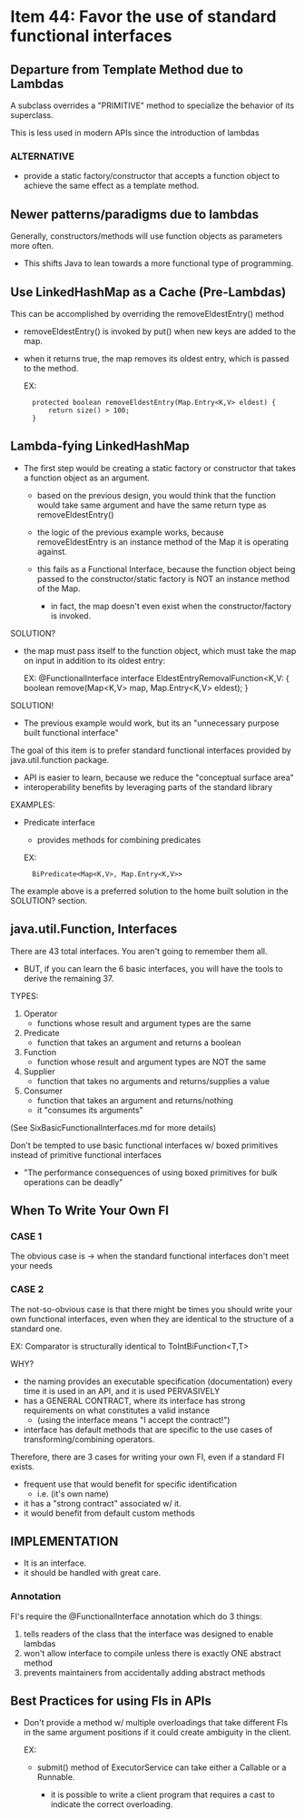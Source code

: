 # Item 44: Favor the use of standard functional interfaces


## Departure from Template Method due to Lambdas
A subclass overrides a "PRIMITIVE" method to specialize the behavior of
its superclass. 

This is less used in modern APIs since the introduction of lambdas

### ALTERNATIVE
- provide a static factory/constructor that accepts a function object
to achieve the same effect as a template method. 

## Newer patterns/paradigms due to lambdas
Generally, constructors/methods will use function objects as parameters
more often. 
- This shifts Java to lean towards a more functional type of programming.

## Use LinkedHashMap as a Cache (Pre-Lambdas)
This can be accomplished by overriding the removeEldestEntry() method
- removeEldestEntry() is invoked by put() when new keys are added to the
map. 
- when it returns true, the map removes its oldest entry, which is passed
to the method. 


    EX:
    
        protected boolean removeEldestEntry(Map.Entry<K,V> eldest) {
            return size() > 100;
        }
        
## Lambda-fying LinkedHashMap
- The first step would be creating a static factory or constructor
that takes a function object as an argument.
    - based on the previous design, you would think that the function
    would take same argument and have the same return type as
    removeEldestEntry()
    
    - the logic of the previous example works, because removeEldestEntry
    is an instance method of the Map it is operating against. 
    
    - this fails as a Functional Interface, because the function object
    being passed to the constructor/static factory is NOT an 
    instance method of the Map. 
        - in fact, the map doesn't even exist when the constructor/factory
        is invoked. 
        
SOLUTION? 
- the map must pass itself to the function object, which must
take the map on input in addition to its oldest entry: 


    EX: 
    @FunctionalInterface
    interface EldestEntryRemovalFunction<K,V: {
        boolean remove(Map<K,V> map, Map.Entry<K,V> eldest);
    }
    
SOLUTION!
- The previous example would work, but its an "unnecessary purpose
built functional interface"

The goal of this item is to prefer standard functional interfaces
provided by java.util.function package. 
- API is easier to learn, because we reduce the "conceptual
surface area"
- interoperability benefits by leveraging parts of the standard library


EXAMPLES:
- Predicate interface
    - provides methods for combining predicates


    EX: 
    
        BiPredicate<Map<K,V>, Map.Entry<K,V>> 
        
The example above is a preferred solution to the home built
solution in the SOLUTION? section. 

## java.util.Function, Interfaces
There are 43 total interfaces. You aren't going to remember them all. 
- BUT, if you can learn the 6 basic interfaces, you will have the tools
to derive the remaining 37. 

TYPES:
1. Operator
    - functions whose result and argument types are the same
1. Predicate
    - function that takes an argument and returns a boolean
1. Function 
    - function whose result and argument types are NOT the same
1. Supplier
    - function that takes no arguments and returns/supplies a value
1. Consumer
    - function that takes an argument and returns/nothing 
    - it "consumes its arguments"
    
(See SixBasicFunctionalInterfaces.md for more details)

Don't be tempted to use basic functional interfaces w/ boxed
primitives instead of primitive functional interfaces
- "The performance consequences of using boxed primitives for 
bulk operations can be deadly"

## When To Write Your Own FI

### CASE 1
The obvious case is -> when the standard functional interfaces 
don't meet your needs

### CASE 2
The not-so-obvious case is that there might be times you should write
your own functional interfaces, even when they are identical to the
structure of a standard one. 

EX:
Comparator<T> is structurally identical to ToIntBiFunction<T,T>

WHY?
- the naming provides an executable specification (documentation)
every time it is used in an API, and it is used PERVASIVELY
- has a GENERAL CONTRACT, where its interface has strong requirements
on what constitutes a valid instance
    - (using the interface means "I accept the contract!")
- interface has default methods that are specific to the use cases
of transforming/combining operators. 

Therefore, there are 3 cases for writing your own FI, even if a
standard FI exists. 
- frequent use that would benefit for specific identification
    - i.e. (it's own name) 
- it has a "strong contract" associated w/ it.
- it would benefit from default custom methods

## IMPLEMENTATION
- It is an interface. 
- it should be handled with great care. 

### Annotation
FI's require the @FunctionalInterface annotation which do 3 things:
1. tells readers of the class that the interface was designed to
enable lambdas
1. won't allow interface to compile unless there is exactly ONE
abstract method 
1. prevents maintainers from accidentally adding abstract methods

## Best Practices for using FIs in APIs
- Don't provide a method w/ multiple overloadings that take different
FIs in the same argument positions if it could create ambiguity in 
the client. 

    EX:
    - submit() method of ExecutorService can take either a
    Callable<T> or a Runnable. 
        - it is possible to write a client program that requires
        a cast to indicate the correct overloading. 
    
